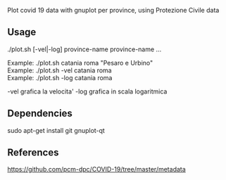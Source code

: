 Plot covid 19 data with gnuplot per province, using Protezione Civile data


Usage
-----

./plot.sh [-vel|-log] province-name province-name ...

Example: ./plot.sh catania roma "Pesaro e Urbino"  
Example: ./plot.sh -vel catania roma  
Example: ./plot.sh -log catania roma  

 -vel grafica la velocita'
 -log grafica in scala logaritmica


Dependencies
------------

sudo apt-get install git gnuplot-qt

References
----------

https://github.com/pcm-dpc/COVID-19/tree/master/metadata 
